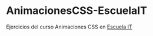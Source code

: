 # AnimacionesCSS-EscuelaIT
Ejercicios del curso Animaciones CSS en [Escuela IT](http://escuela.it/cursos/taller-de-animacion-css/)

